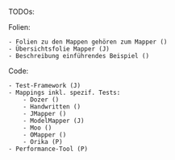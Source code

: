 TODOs:

Folien:

    - Folien zu den Mappen gehören zum Mapper ()
    - Übersichtsfolie Mapper (J)
    - Beschreibung einführendes Beispiel ()

Code:

    - Test-Framework (J)
    - Mappings inkl. spezif. Tests:
        - Dozer ()
        - Handwritten ()
        - JMapper ()
        - ModelMapper (J)
        - Moo ()
        - OMapper ()
        - Orika (P)
    - Performance-Tool (P)